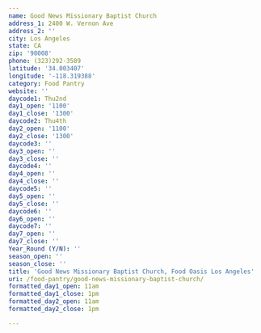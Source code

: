 ```yaml
---
name: Good News Missionary Baptist Church
address_1: 2400 W. Vernon Ave
address_2: ''
city: Los Angeles
state: CA
zip: '90008'
phone: (323)292-3589
latitude: '34.003407'
longitude: '-118.319388'
category: Food Pantry
website: ''
daycode1: Thu2nd
day1_open: '1100'
day1_close: '1300'
daycode2: Thu4th
day2_open: '1100'
day2_close: '1300'
daycode3: ''
day3_open: ''
day3_close: ''
daycode4: ''
day4_open: ''
day4_close: ''
daycode5: ''
day5_open: ''
day5_close: ''
daycode6: ''
day6_open: ''
daycode7: ''
day7_open: ''
day7_close: ''
Year_Round (Y/N): ''
season_open: ''
season_close: ''
title: 'Good News Missionary Baptist Church, Food Oasis Los Angeles'
uri: /food-pantry/good-news-missionary-baptist-church/
formatted_day1_open: 11am
formatted_day1_close: 1pm
formatted_day2_open: 11am
formatted_day2_close: 1pm

---
```

